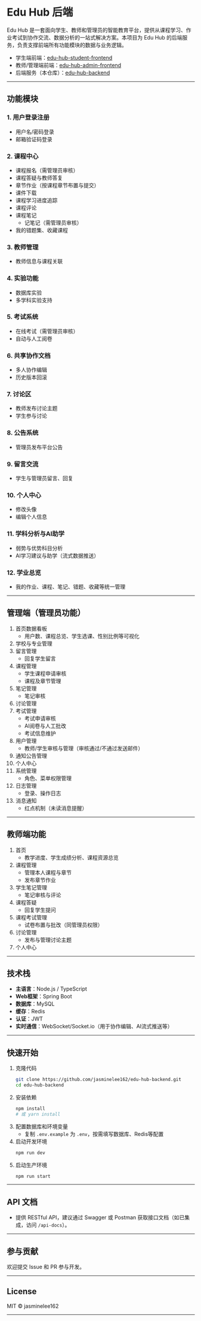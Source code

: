 # Edu Hub 后端

Edu Hub 是一套面向学生、教师和管理员的智能教育平台，提供从课程学习、作业考试到协作交流、数据分析的一站式解决方案。本项目为 Edu Hub 的后端服务，负责支撑前端所有功能模块的数据与业务逻辑。

- 学生端前端：[edu-hub-student-frontend](https://github.com/jasminelee162/edu-hub-student-frontend)
- 教师/管理端前端：[edu-hub-admin-frontend](https://github.com/jasminelee162/edu-hub-admin-frontend)
- 后端服务（本仓库）：[edu-hub-backend](https://github.com/jasminelee162/edu-hub-backend)

---

## 功能模块

### 1. 用户登录注册
- 用户名/密码登录
- 邮箱验证码登录

### 2. 课程中心
- 课程报名（需管理员审核）
- 课程答疑与教师答复
- 章节作业（按课程章节布置与提交）
- 课件下载
- 课程学习进度追踪
- 课程评论
- 课程笔记  
  - 记笔记（需管理员审核）
- 我的错题集、收藏课程

### 3. 教师管理
- 教师信息与课程关联

### 4. 实验功能
- 数据库实验
- 多学科实验支持

### 5. 考试系统
- 在线考试（需管理员审核）
- 自动与人工阅卷

### 6. 共享协作文档
- 多人协作编辑
- 历史版本回滚

### 7. 讨论区
- 教师发布讨论主题
- 学生参与讨论

### 8. 公告系统
- 管理员发布平台公告

### 9. 留言交流
- 学生与管理员留言、回复

### 10. 个人中心
- 修改头像
- 编辑个人信息

### 11. 学科分析与AI助学
- 弱势与优势科目分析
- AI学习建议与助学（流式数据推送）

### 12. 学业总览
- 我的作业、课程、笔记、错题、收藏等统一管理

---

## 管理端（管理员功能）

1. 首页数据看板  
   - 用户数、课程总览、学生选课、性别比例等可视化
2. 学校与专业管理
3. 留言管理  
   - 回复学生留言
4. 课程管理  
   - 学生课程申请审核
   - 课程及章节管理
5. 笔记管理  
   - 笔记审核
6. 讨论管理
7. 考试管理  
   - 考试申请审核
   - AI阅卷与人工批改
   - 考试信息维护
8. 用户管理  
   - 教师/学生审核与管理（审核通过/不通过发送邮件）
9. 通知公告管理
10. 个人中心
11. 系统管理  
    - 角色、菜单权限管理
12. 日志管理  
    - 登录、操作日志
13. 消息通知  
    - 红点机制（未读消息提醒）

---

## 教师端功能

1. 首页  
   - 教学进度、学生成绩分析、课程资源总览
2. 课程管理  
   - 管理本人课程与章节
   - 发布章节作业
3. 学生笔记管理  
   - 笔记审核与评论
4. 课程答疑  
   - 回复学生提问
5. 课程考试管理  
   - 试卷布置与批改（同管理员权限）
6. 讨论管理  
   - 发布与管理讨论主题
7. 个人中心

---

## 技术栈

- **主语言**：Node.js / TypeScript
- **Web框架**：Spring Boot
- **数据库**：MySQL
- **缓存**：Redis
- **认证**：JWT
- **实时通信**：WebSocket/Socket.io（用于协作编辑、AI流式推送等）

---

## 快速开始

1. 克隆代码  
   ```bash
   git clone https://github.com/jasminelee162/edu-hub-backend.git
   cd edu-hub-backend
   ```
2. 安装依赖  
   ```bash
   npm install
   # 或 yarn install
   ```
3. 配置数据库和环境变量  
   - 复制 `.env.example` 为 `.env`，按需填写数据库、Redis等配置
4. 启动开发环境  
   ```bash
   npm run dev
   ```
5. 启动生产环境  
   ```bash
   npm run start
   ```

---

## API 文档

- 提供 RESTful API，建议通过 Swagger 或 Postman 获取接口文档（如已集成，访问 `/api-docs`）。

---

## 参与贡献

欢迎提交 Issue 和 PR 参与开发。

---

## License

MIT © jasminelee162

---
